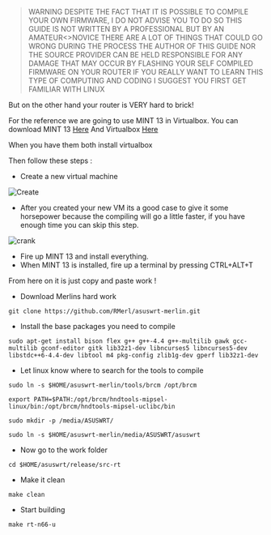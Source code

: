 > WARNING DESPITE THE FACT THAT IT IS POSSIBLE TO COMPILE YOUR OWN FIRMWARE,
> I DO NOT ADVISE YOU TO DO SO
> THIS GUIDE IS NOT WRITTEN BY A PROFESSIONAL BUT BY AN AMATEUR<>NOVICE
> THERE ARE A LOT OF THINGS THAT COULD GO WRONG DURING THE PROCESS
> THE AUTHOR OF THIS GUIDE NOR THE SOURCE PROVIDER CAN BE HELD RESPONSIBLE FOR ANY DAMAGE THAT MAY OCCUR BY 
> FLASHING YOUR SELF COMPILED FIRMWARE ON YOUR ROUTER
> IF YOU REALLY WANT TO LEARN THIS TYPE OF COMPUTING AND CODING I SUGGEST YOU FIRST GET FAMILIAR WITH LINUX


But on the other hand your router is VERY hard to brick!


For the reference we are going to use MINT 13 in Virtualbox.
You can download MINT 13 [Here](http://www.linuxmint.com/download.php)
And Virtualbox [Here](https://www.virtualbox.org/wiki/Downloads)

When you have them both install virtualbox

Then follow these steps :

* Create a new virtual machine 

![Create](http://members.home.nl/frits.pruymboom/Compile%20with%20linux%20mint/1.png)


* After you created your new VM its a good case to give it some horsepower because the compiling will go a little faster, if you have enough time you can skip this step.

![crank](http://members.home.nl/frits.pruymboom/Compile%20with%20linux%20mint/Crank.png)

* Fire up MINT 13 and install everything.
* When MINT 13 is installed, fire up a terminal by pressing CTRL+ALT+T


From here on it is just copy and paste work !

* Download Merlins hard work

```
git clone https://github.com/RMerl/asuswrt-merlin.git
```

* Install the base packages you need to compile

```
sudo apt-get install bison flex g++ g++-4.4 g++-multilib gawk gcc-multilib gconf-editor gitk lib32z1-dev libncurses5 libncurses5-dev libstdc++6-4.4-dev libtool m4 pkg-config zlib1g-dev gperf lib32z1-dev
```

* Let linux know where to search for the tools to compile

```
sudo ln -s $HOME/asuswrt-merlin/tools/brcm /opt/brcm
```

```
export PATH=$PATH:/opt/brcm/hndtools-mipsel-linux/bin:/opt/brcm/hndtools-mipsel-uclibc/bin
```

```
sudo mkdir -p /media/ASUSWRT/
```

```
sudo ln -s $HOME/asuswrt-merlin/media/ASUSWRT/asuswrt
```

* Now go to the work folder 

```
cd $HOME/asuswrt/release/src-rt
```

* Make it clean

```
make clean
```

* Start building

```
make rt-n66-u
```
